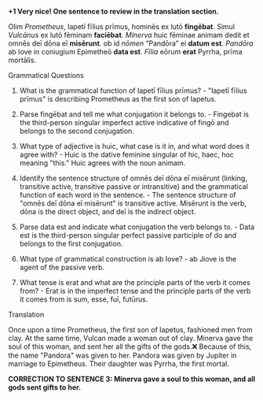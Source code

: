 **+1 Very nice!  One sentence to review in the translation section.**


Olim *Prometheus*, Iapetī fīlius prīmus, hominēs ex lutō **fingēbat**. Simul *Vulcānus* ex lutō fēminam **faciēbat**. *Minerva* huic fēminae animam dedit et omnēs deī dōna eī **misērunt**. ob id *nōmen* “Pandōra” ei **datum est**. *Pandōra* ab Iove in coniugium Epimetheō **data est**. *Fīlia* eōrum **erat** Pyrrha, prīma mortālis.


Grammatical Questions

1. What is the grammatical function of Iapetī fīlius prīmus? - "Iapetī fīlius prīmus" is describing Prometheus as the first son of Iapetus.

2. Parse fingēbat and tell me what conjugation it belongs to. - Fingebat is the third-person singular imperfect active indicative of fingō and belongs to the second conjugation.

3. What type of adjective is huic, what case is it in, and what word does it agree with? - Huic is the dative feminine singular of hic, haec, hoc meaning "this." Huic agrees with the noun animam.

4. Identify the sentence structure of omnēs deī dōna eī misērunt (linking, transitive active, transitive passive or intransitive) and the grammatical function of each word in the sentence. - The sentence structure of "omnēs deī dōna eī misērunt" is transitive active. Misērunt is the verb, dōna is the direct object, and deī is the indirect object.

5. Parse data est and indicate what conjugation the verb belongs to. - Data est is the third-person singular perfect passive participle of do and belongs to the first conjugation.

6. What type of grammatical construction is ab Iove? - ab Jiove is the agent of the passive verb.

7. What tense is erat and what are the principle parts of the verb it comes from? - Erat is in the imperfect tense and the principle parts of the verb it comes from is sum, esse, fuī, futūrus.

Translation

Once upon a time Prometheus, the first son of Iapetus, fashioned men from clay. At the same time, Vulcan made a woman out of clay. Minerva gave the soul of this woman, and sent her all the gifts of the gods.❌ Because of this, the name "Pandora" was given to her. Pandora was given by Jupiter in marriage to Epimetheus. Their daughter was Pyrrha, the first mortal.

**CORRECTION TO SENTENCE 3: Minerva gave a soul to this woman, and all gods sent gifts to her.**


